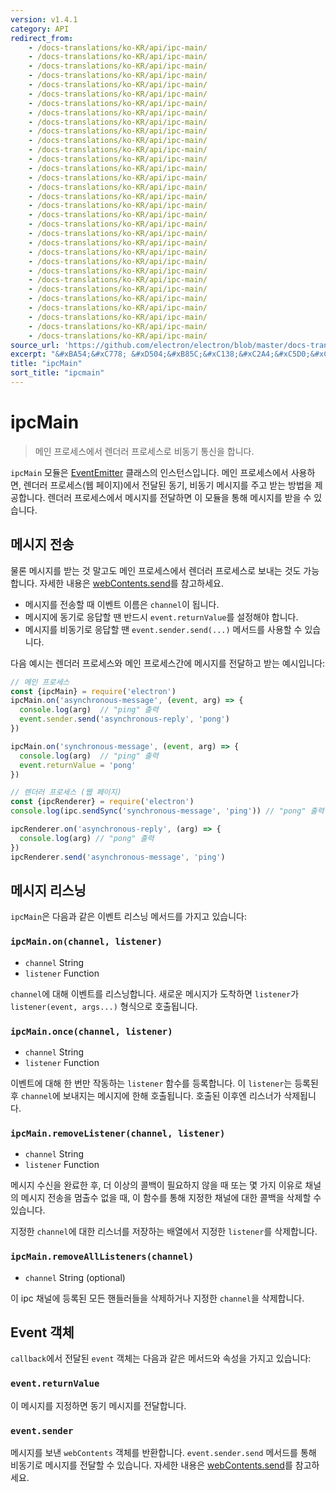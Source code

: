 ```yaml
---
version: v1.4.1
category: API
redirect_from:
    - /docs-translations/ko-KR/api/ipc-main/
    - /docs-translations/ko-KR/api/ipc-main/
    - /docs-translations/ko-KR/api/ipc-main/
    - /docs-translations/ko-KR/api/ipc-main/
    - /docs-translations/ko-KR/api/ipc-main/
    - /docs-translations/ko-KR/api/ipc-main/
    - /docs-translations/ko-KR/api/ipc-main/
    - /docs-translations/ko-KR/api/ipc-main/
    - /docs-translations/ko-KR/api/ipc-main/
    - /docs-translations/ko-KR/api/ipc-main/
    - /docs-translations/ko-KR/api/ipc-main/
    - /docs-translations/ko-KR/api/ipc-main/
    - /docs-translations/ko-KR/api/ipc-main/
    - /docs-translations/ko-KR/api/ipc-main/
    - /docs-translations/ko-KR/api/ipc-main/
    - /docs-translations/ko-KR/api/ipc-main/
    - /docs-translations/ko-KR/api/ipc-main/
    - /docs-translations/ko-KR/api/ipc-main/
    - /docs-translations/ko-KR/api/ipc-main/
    - /docs-translations/ko-KR/api/ipc-main/
    - /docs-translations/ko-KR/api/ipc-main/
    - /docs-translations/ko-KR/api/ipc-main/
    - /docs-translations/ko-KR/api/ipc-main/
    - /docs-translations/ko-KR/api/ipc-main/
    - /docs-translations/ko-KR/api/ipc-main/
    - /docs-translations/ko-KR/api/ipc-main/
    - /docs-translations/ko-KR/api/ipc-main/
    - /docs-translations/ko-KR/api/ipc-main/
    - /docs-translations/ko-KR/api/ipc-main/
    - /docs-translations/ko-KR/api/ipc-main/
    - /docs-translations/ko-KR/api/ipc-main/
    - /docs-translations/ko-KR/api/ipc-main/
source_url: 'https://github.com/electron/electron/blob/master/docs-translations/ko-KR/api/ipc-main.md'
excerpt: "&#xBA54;&#xC778; &#xD504;&#xB85C;&#xC138;&#xC2A4;&#xC5D0;&#xC11C; &#xB80C;&#xB354;&#xB7EC; &#xD504;&#xB85C;&#xC138;&#xC2A4;&#xB85C; &#xBE44;&#xB3D9;&#xAE30; &#xD1B5;&#xC2E0;&#xC744; &#xD569;&#xB2C8;&#xB2E4;."
title: "ipcMain"
sort_title: "ipcmain"
---
```


# ipcMain

> 메인 프로세스에서 렌더러 프로세스로 비동기 통신을 합니다.

`ipcMain` 모듈은 [EventEmitter](https://nodejs.org/api/events.html) 클래스의
인스턴스입니다. 메인 프로세스에서 사용하면, 렌더러 프로세스(웹 페이지)에서 전달된
동기, 비동기 메시지를 주고 받는 방법을 제공합니다. 렌더러 프로세스에서 메시지를 전달하면
이 모듈을 통해 메시지를 받을 수 있습니다.

## 메시지 전송

물론 메시지를 받는 것 말고도 메인 프로세스에서 렌더러 프로세스로 보내는 것도 가능합니다.
자세한 내용은 [webContents.send][web-contents-send]를 참고하세요.

* 메시지를 전송할 때 이벤트 이름은 `channel`이 됩니다.
* 메시지에 동기로 응답할 땐 반드시 `event.returnValue`를 설정해야 합니다.
* 메시지를 비동기로 응답할 땐 `event.sender.send(...)` 메서드를 사용할 수 있습니다.

다음 예시는 렌더러 프로세스와 메인 프로세스간에 메시지를 전달하고 받는 예시입니다:

```javascript
// 메인 프로세스
const {ipcMain} = require('electron')
ipcMain.on('asynchronous-message', (event, arg) => {
  console.log(arg)  // "ping" 출력
  event.sender.send('asynchronous-reply', 'pong')
})

ipcMain.on('synchronous-message', (event, arg) => {
  console.log(arg)  // "ping" 출력
  event.returnValue = 'pong'
})
```

```javascript
// 렌더러 프로세스 (웹 페이지)
const {ipcRenderer} = require('electron')
console.log(ipc.sendSync('synchronous-message', 'ping')) // "pong" 출력

ipcRenderer.on('asynchronous-reply', (arg) => {
  console.log(arg) // "pong" 출력
})
ipcRenderer.send('asynchronous-message', 'ping')
```

## 메시지 리스닝

`ipcMain`은 다음과 같은 이벤트 리스닝 메서드를 가지고 있습니다:

### `ipcMain.on(channel, listener)`

* `channel` String
* `listener` Function

`channel`에 대해 이벤트를 리스닝합니다. 새로운 메시지가 도착하면 `listener`가
`listener(event, args...)` 형식으로 호출됩니다.

### `ipcMain.once(channel, listener)`

* `channel` String
* `listener` Function

이벤트에 대해 한 번만 작동하는 `listener` 함수를 등록합니다. 이 `listener`는 등록된
후 `channel`에 보내지는 메시지에 한해 호출됩니다. 호출된 이후엔 리스너가 삭제됩니다.

### `ipcMain.removeListener(channel, listener)`

* `channel` String
* `listener` Function

메시지 수신을 완료한 후, 더 이상의 콜백이 필요하지 않을 때 또는 몇 가지 이유로 채널의
메시지 전송을 멈출수 없을 때, 이 함수를 통해 지정한 채널에 대한 콜백을 삭제할 수
있습니다.

지정한 `channel`에 대한 리스너를 저장하는 배열에서 지정한 `listener`를 삭제합니다.

### `ipcMain.removeAllListeners(channel)`

* `channel` String (optional)

이 ipc 채널에 등록된 모든 핸들러들을 삭제하거나 지정한 `channel`을 삭제합니다.

## Event 객체

`callback`에서 전달된 `event` 객체는 다음과 같은 메서드와 속성을 가지고 있습니다:

### `event.returnValue`

이 메시지를 지정하면 동기 메시지를 전달합니다.

### `event.sender`

메시지를 보낸 `webContents` 객체를 반환합니다. `event.sender.send` 메서드를 통해
비동기로 메시지를 전달할 수 있습니다. 자세한 내용은
[webContents.send][web-contents-send]를 참고하세요.

[web-contents-send]: http://tinydew4.github.io/electron-ko/docs/api/web-contents#webcontentssendchannel-arg1-arg2-
